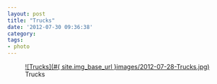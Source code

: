 ```yaml
---
layout: post
title: "Trucks"
date: '2012-07-30 09:36:38'
category:
tags:
- photo
---
```


<figure>
  <a href="#{ site.img_base_url }images/2012-07-28-Trucks.jpg" rel="lightbox" title="Trucks">
  ![Trucks](#{ site.img_base_url }images/2012-07-28-Trucks.jpg)
  </a>
  <figcaption>Trucks</figcaption>
</figure>
